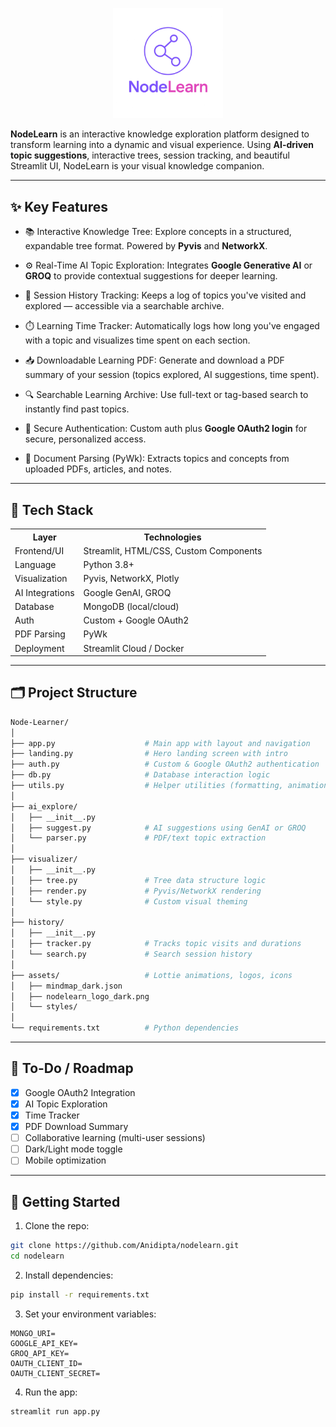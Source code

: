 <p align="center">
  <img src="https://github.com/Anidipta/Node-Learner/blob/main/assets/images/logo.png" width="35%" />
</p>

**NodeLearn** is an interactive knowledge exploration platform designed to transform learning into a dynamic and visual experience. Using **AI-driven topic suggestions**, interactive trees, session tracking, and beautiful Streamlit UI, NodeLearn is your visual knowledge companion.

---

## ✨ Key Features

- 📚 Interactive Knowledge Tree:  Explore concepts in a structured, expandable tree format. Powered by **Pyvis** and **NetworkX**.

- ⚙️ Real-Time AI Topic Exploration:  Integrates **Google Generative AI** or **GROQ** to provide contextual suggestions for deeper learning.

- 🧠 Session History Tracking:  Keeps a log of topics you've visited and explored — accessible via a searchable archive.

- ⏱️ Learning Time Tracker:  Automatically logs how long you've engaged with a topic and visualizes time spent on each section.

- 📥 Downloadable Learning PDF: Generate and download a PDF summary of your session (topics explored, AI suggestions, time spent).

- 🔍 Searchable Learning Archive:  Use full-text or tag-based search to instantly find past topics.

- 🔐 Secure Authentication:  Custom auth plus **Google OAuth2 login** for secure, personalized access.

- 🧾 Document Parsing (PyWk):  Extracts topics and concepts from uploaded PDFs, articles, and notes.

---

## 🧰 Tech Stack

<p align="center">
  <table style="width:100%">
    <tr>
      <th>Layer</th>
      <th>Technologies</th>
    </tr>
    <tr>
      <td>Frontend/UI</td>
      <td>Streamlit, HTML/CSS, Custom Components</td>
    </tr>
    <tr>
      <td>Language</td>
      <td>Python 3.8+</td>
    </tr>
    <tr>
      <td>Visualization</td>
      <td>Pyvis, NetworkX, Plotly</td>
    </tr>
    <tr>
      <td>AI Integrations</td>
      <td>Google GenAI, GROQ</td>
    </tr>
    <tr>
      <td>Database</td>
      <td>MongoDB (local/cloud)</td>
    </tr>
    <tr>
      <td>Auth</td>
      <td>Custom + Google OAuth2</td>
    </tr>
    <tr>
      <td>PDF Parsing</td>
      <td>PyWk</td>
    </tr>
    <tr>
      <td>Deployment</td>
      <td>Streamlit Cloud / Docker</td>
    </tr>
  </table>
</p>



---

## 🗂️ Project Structure

```bash
Node-Learner/
│
├── app.py                    # Main app with layout and navigation
├── landing.py                # Hero landing screen with intro
├── auth.py                   # Custom & Google OAuth2 authentication
├── db.py                     # Database interaction logic
├── utils.py                  # Helper utilities (formatting, animation, export)
│
├── ai_explore/
│   ├── __init__.py
│   ├── suggest.py            # AI suggestions using GenAI or GROQ
│   └── parser.py             # PDF/text topic extraction
│
├── visualizer/
│   ├── __init__.py
│   ├── tree.py               # Tree data structure logic
│   ├── render.py             # Pyvis/NetworkX rendering
│   └── style.py              # Custom visual theming
│
├── history/
│   ├── __init__.py
│   ├── tracker.py            # Tracks topic visits and durations
│   └── search.py             # Search session history
│
├── assets/                   # Lottie animations, logos, icons
│   ├── mindmap_dark.json
│   ├── nodelearn_logo_dark.png
│   └── styles/
│
└── requirements.txt          # Python dependencies
```

---

## 🔧 To-Do / Roadmap

- [x] Google OAuth2 Integration  
- [x] AI Topic Exploration  
- [x] Time Tracker  
- [x] PDF Download Summary  
- [ ] Collaborative learning (multi-user sessions)  
- [ ] Dark/Light mode toggle  
- [ ] Mobile optimization  

---

## 🚀 Getting Started

1. Clone the repo:
```bash
git clone https://github.com/Anidipta/nodelearn.git
cd nodelearn
```

2. Install dependencies:
```bash
pip install -r requirements.txt
```

3. Set your environment variables:
```
MONGO_URI=
GOOGLE_API_KEY=
GROQ_API_KEY=
OAUTH_CLIENT_ID=
OAUTH_CLIENT_SECRET=
```

4. Run the app:
```bash
streamlit run app.py
```

